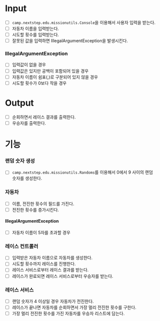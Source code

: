 # Input
- [ ] `camp.nextstep.edu.missionutils.Console`을 이용해서 사용자 입력을 받는다.
- [ ] 자동차 이름을 입력받는다.
- [ ] 시도할 횟수를 입력받는다.
- [ ] 잘못된 값을 입력하면 IllegalArgumentException을 발생시킨다.

### IllegalArgumentException
- [ ] 입력값이 없을 경우
- [ ] 입력값은 있지만 공백이 포함되어 있을 경우
- [ ] 자동차 이름이 쉼표(,)로 구분되어 있지 않을 경우
- [ ] 시도할 횟수가 0보다 작을 경우

# Output
- [ ] 순회하면서 레이스 결과를 출력한다.
- [ ] 우승자를 출력한다.

# 기능
### 랜덤 숫자 생성
- [ ] `camp.nextstep.edu.missionutils.Randoms`를 이용해서 0에서 9 사이의 랜덤 숫자를 생성한다.

### 자동차
- [ ] 이름, 전진한 횟수의 필드를 가진다.
- [ ] 전진한 횟수를 증가시킨다.

#### IllegalArgumentException
- [ ] 자동차 이름이 5자를 초과할 경우

### 레이스 컨트롤러
- [ ] 입력받은 자동차 이름으로 자동차를 생성한다.
- [ ] 시도할 횟수까지 레이스를 진행한다.
- [ ] 레이스 서비스로부터 레이스 결과를 받는다.
- [ ] 레이스가 완료되면 레이스 서비스로부터 우승자를 받는다.

### 레이스 서비스
- [ ] 랜덤 숫자가 4 이상일 경우 자동차가 전진한다.
- [ ] 레이스가 끝나면 자동차를 순회하면서 가장 멀리 전진한 횟수를 구한다.
- [ ] 가장 멀리 전진한 횟수를 가진 자동차를 우승자 리스트에 담는다.
